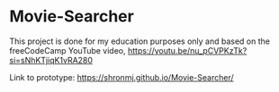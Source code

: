 # Movie-Searcher
This project is done for my education purposes only and based on the freeCodeCamp YouTube video, https://youtu.be/nu_pCVPKzTk?si=sNhKTjiqK1vRA280

Link to prototype: https://shronmj.github.io/Movie-Searcher/
